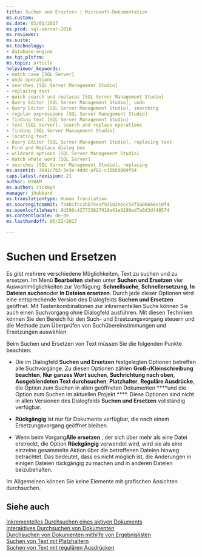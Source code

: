 ```yaml
---
title: Suchen und Ersetzen | Microsoft-Dokumentation
ms.custom: 
ms.date: 03/01/2017
ms.prod: sql-server-2016
ms.reviewer: 
ms.suite: 
ms.technology:
- database-engine
ms.tgt_pltfrm: 
ms.topic: article
helpviewer_keywords:
- match case [SQL Server]
- undo operations
- searches [SQL Server Management Studio]
- replacing text
- quick search and replaces [SQL Server Management Studio]
- Query Editor [SQL Server Management Studio], undo
- Query Editor [SQL Server Management Studio], searching
- regular expressions [SQL Server Management Studio]
- finding text [SQL Server Management Studio]
- text [SQL Server], search and replace operations
- finding [SQL Server Management Studio]
- locating text
- Query Editor [SQL Server Management Studio], replacing text
- Find and Replace dialog box
- wildcard options [SQL Server Management Studio]
- match whole word [SQL Server]
- searches [SQL Server Management Studio], replacing
ms.assetid: 3641c7b3-3e3e-4ddd-af82-c15b50004f94
caps.latest.revision: 21
author: BYHAM
ms.author: rickbyh
manager: jhubbard
ms.translationtype: Human Translation
ms.sourcegitcommit: f3481fcc2bb74eaf93182e6cc58f5a06666e10f4
ms.openlocfilehash: 0d590c437733827916e41e9299ed7a6d3df48574
ms.contentlocale: de-de
ms.lasthandoff: 06/22/2017

---
```

# <a name="search-and-replace"></a>Suchen und Ersetzen
  Es gibt mehrere verschiedene Möglichkeiten, Text zu suchen und zu ersetzen. Im Menü **Bearbeiten** stehen unter **Suchen und Ersetzen** vier Auswahlmöglichkeiten zur Verfügung: **Schnellsuche**, **Schnellersetzung**, **In Dateien suchen**oder **In Dateien ersetzen**. Durch jede dieser Optionen wird eine entsprechende Version des Dialogfelds **Suchen und Ersetzen** geöffnet. Mit Tastenkombinationen zur inkrementellen Suche können Sie auch einen Suchvorgang ohne Dialogfeld ausführen. Mit diesen Techniken können Sie den Bereich für den Such- und Ersetzungsvorgang steuern und die Methode zum Überprüfen von Suchübereinstimmungen und Ersetzungen auswählen.  
  
 Beim Suchen und Ersetzen von Text müssen Sie die folgenden Punkte beachten:  
  
-   Die im Dialogfeld **Suchen und Ersetzen** festgelegten Optionen betreffen alle Suchvorgänge. Zu diesen Optionen zählen **Groß-/Kleinschreibung beachten**, **Nur ganzes Wort suchen**, **Suchrichtung nach oben**, **Ausgeblendeten Text durchsuchen**, **Platzhalter**, **Reguläre Ausdrücke**, die Option zum Suchen in allen geöffneten Dokumenten ****und die Option zum Suchen im aktuellen Projekt ****. Diese Optionen sind nicht in allen Versionen des Dialogfelds **Suchen und Ersetzen** vollständig verfügbar.  
  
-   **Rückgängig** ist nur für Dokumente verfügbar, die nach einem Ersetzungsvorgang geöffnet bleiben.  
  
-   Wenn beim Vorgang**Alle ersetzen** , der sich über mehr als eine Datei erstreckt, die Option **Rückgängig** verwendet wird, wird sie als eine einzelne gesammelte Aktion über die betroffenen Dateien hinweg betrachtet. Das bedeutet, dass es nicht möglich ist, die Änderungen in einigen Dateien rückgängig zu machen und in anderen Dateien beizubehalten.  
  
 Im Allgemeinen können Sie keine Elemente mit grafischen Ansichten durchsuchen.  
  
## <a name="see-also"></a>Siehe auch  
 [Inkrementelles Durchsuchen eines aktiven Dokuments](../../relational-databases/scripting/search-an-active-document-incrementally.md)   
 [Interaktives Durchsuchen von Dokumenten](../../relational-databases/scripting/search-documents-interactively.md)   
 [Durchsuchen von Dokumenten mithilfe von Ergebnislisten](../../relational-databases/scripting/search-documents-using-results-lists.md)   
 [Suchen von Text mit Platzhaltern](../../relational-databases/scripting/search-text-with-wildcards.md)   
 [Suchen von Text mit regulären Ausdrücken](../../relational-databases/scripting/search-text-with-regular-expressions.md)  
  
  
